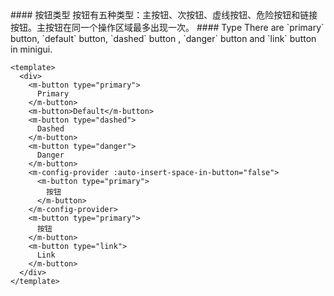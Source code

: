 <cn>
#### 按钮类型
按钮有五种类型：主按钮、次按钮、虚线按钮、危险按钮和链接按钮。主按钮在同一个操作区域最多出现一次。
</cn>

<us>
#### Type
There are `primary` button, `default` button, `dashed` button , `danger` button and `link` button in minigui.
</us>

```vue
<template>
  <div>
    <m-button type="primary">
      Primary
    </m-button>
    <m-button>Default</m-button>
    <m-button type="dashed">
      Dashed
    </m-button>
    <m-button type="danger">
      Danger
    </m-button>
    <m-config-provider :auto-insert-space-in-button="false">
      <m-button type="primary">
        按钮
      </m-button>
    </m-config-provider>
    <m-button type="primary">
      按钮
    </m-button>
    <m-button type="link">
      Link
    </m-button>
  </div>
</template>
```
